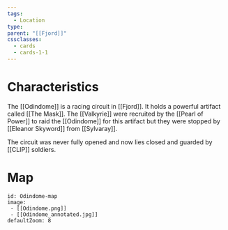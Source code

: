 ```yaml
---
tags:
  - Location
type: 
parent: "[[Fjord]]"
cssclasses:
  - cards
  - cards-1-1
---
```

# Characteristics
The [[Odindome]] is a racing circuit in [[Fjord]].
It holds a powerful artifact called [[The Mask]]. The [[Valkyrie]] were recruited by the [[Pearl of Power]] to raid the [[Odindome]] for this artifact but they were stopped by [[Eleanor Skyword]] from [[Sylvaray]].

The circuit was never fully opened and now lies closed and guarded by [[CLIP]] soldiers.
# Map
```leaflet
id: Odindome-map
image: 
 - [[Odindome.png]]
 - [[Odindome_annotated.jpg]]
defaultZoom: 8
```
